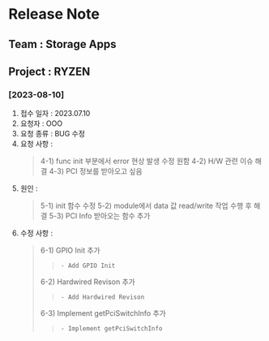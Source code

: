 # Release Note

## Team : Storage Apps
## Project : RYZEN

### [2023-08-10]
1. 접수 일자 : 2023.07.10
2. 요청자 : OOO
3. 요청 종류  : BUG 수정
4. 요청 사항 :
    > 4-1) func init 부분에서 error 현상 발생 수정 원함
    > 4-2) H/W 관련 이슈 해결
    > 4-3) PCI 정보를 받아오고 싶음
5. 원인 :
    > 5-1) init 함수 수정
    > 5-2) module에서 data 값 read/write 작업 수행 후 해결
    > 5-3) PCI Info 받아오는 함수 추가
6. 수정 사항 :
    > 6-1) GPIO Init 추가
    > >     - Add GPIO Init
    > 6-2) Hardwired Revison 추가
    > >     - Add Hardwired Revison
    > 6-3) Implement getPciSwitchInfo 추가
    > >     - Implement getPciSwitchInfo
